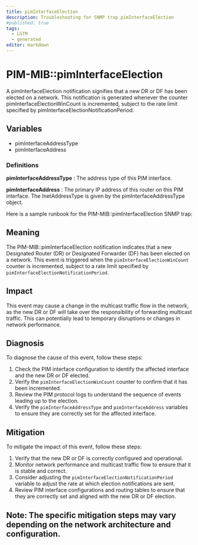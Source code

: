 ```yaml
---
title: pimInterfaceElection
description: Troubleshooting for SNMP trap pimInterfaceElection
#published: true
tags:
  - LGTM
  - generated
editor: markdown
---
```


# PIM-MIB::pimInterfaceElection 

A pimInterfaceElection notification signifies that a new DR
or DF has been elected on a network.
This notification is generated whenever the counter
pimInterfaceElectionWinCount is incremented, subject to the
rate limit specified by
pimInterfaceElectionNotificationPeriod. 


## Variables


  - pimInterfaceAddressType
  - pimInterfaceAddress 

### Definitions 


**pimInterfaceAddressType** 
: The address type of this PIM interface. 

**pimInterfaceAddress** 
: The primary IP address of this router on this PIM
interface.  The InetAddressType is given by the
pimInterfaceAddressType object. 


Here is a sample runbook for the PIM-MIB::pimInterfaceElection SNMP trap:

## Meaning

The PIM-MIB::pimInterfaceElection notification indicates that a new Designated Router (DR) or Designated Forwarder (DF) has been elected on a network. This event is triggered when the `pimInterfaceElectionWinCount` counter is incremented, subject to a rate limit specified by `pimInterfaceElectionNotificationPeriod`.

## Impact

This event may cause a change in the multicast traffic flow in the network, as the new DR or DF will take over the responsibility of forwarding multicast traffic. This can potentially lead to temporary disruptions or changes in network performance.

## Diagnosis

To diagnose the cause of this event, follow these steps:

1. Check the PIM interface configuration to identify the affected interface and the new DR or DF elected.
2. Verify the `pimInterfaceElectionWinCount` counter to confirm that it has been incremented.
3. Review the PIM protocol logs to understand the sequence of events leading up to the election.
4. Verify the `pimInterfaceAddressType` and `pimInterfaceAddress` variables to ensure they are correctly set for the affected interface.

## Mitigation

To mitigate the impact of this event, follow these steps:

1. Verify that the new DR or DF is correctly configured and operational.
2. Monitor network performance and multicast traffic flow to ensure that it is stable and correct.
3. Consider adjusting the `pimInterfaceElectionNotificationPeriod` variable to adjust the rate at which election notifications are sent.
4. Review PIM interface configurations and routing tables to ensure that they are correctly set and aligned with the new DR or DF election.

Note: The specific mitigation steps may vary depending on the network architecture and configuration.
---





